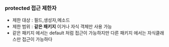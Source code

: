 ### protected 접근 제한자

- 제한 대상 : 필드,생성자,메소드
- 제한 범위 : **같은 패키지** 이거나 자식 객체만 사용 가능
- 같은 패키지 에서는 default 처럼 접근이 가능하지만 다른 패키지 에서는 자식클래스만 접근이 가능하다
